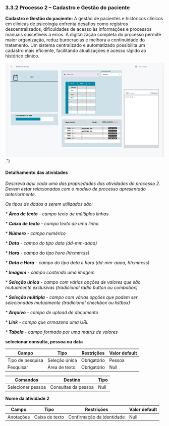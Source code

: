 ### 3.3.2 Processo 2 – Cadastro e Gestão do paciente

**Cadastro e Gestão do paciente:** A gestão de pacientes e históricos clínicos em clínicas de psicologia enfrenta desafios como registros descentralizados, dificuldades de acesso às informações e processos manuais suscetíveis a erros. A digitalização completa do processo permite maior organização, reduz burocracias e melhora a continuidade do tratamento. Um sistema centralizado e automatizado possibilita um cadastro mais eficiente, facilitando atualizações e acesso rápido ao histórico clínico. 

![Exemplo de um Modelo BPMN do PROCESSO 2](images/wireframe%20gest%C3%A3o%20das%20sess%C3%B5es.png).")


#### Detalhamento das atividades

_Descreva aqui cada uma das propriedades das atividades do processo 2. 
Devem estar relacionadas com o modelo de processo apresentado anteriormente._

_Os tipos de dados a serem utilizados são:_

_* **Área de texto** - campo texto de múltiplas linhas_

_* **Caixa de texto** - campo texto de uma linha_

_* **Número** - campo numérico_

_* **Data** - campo do tipo data (dd-mm-aaaa)_

_* **Hora** - campo do tipo hora (hh:mm:ss)_

_* **Data e Hora** - campo do tipo data e hora (dd-mm-aaaa, hh:mm:ss)_

_* **Imagem** - campo contendo uma imagem_

_* **Seleção única** - campo com várias opções de valores que são mutuamente exclusivas (tradicional radio button ou combobox)_

_* **Seleção múltipla** - campo com várias opções que podem ser selecionadas mutuamente (tradicional checkbox ou listbox)_

_* **Arquivo** - campo de upload de documento_

_* **Link** - campo que armazena uma URL_

_* **Tabela** - campo formado por uma matriz de valores_

**selecionar consulta, pessoa ou data**

| **Campo**       | **Tipo**         | **Restrições** | **Valor default** |
| ---             | ---              | ---            | ---               |
| Tipo de pesquisa| Seleção única    |  Obrigatório   |    Pessoa         |
|  Pesquisar      |  Área de texto  |   Obrigatório  |    Null           |

| **Comandos**         |  **Destino**                   | **Tipo** |
| ---                  | ---                            | ---               |
| Selecionar pessoa    | Consultas da pessoa            | Null              |


**Nome da atividade 2**

| **Campo**       | **Tipo**         | **Restrições** | **Valor default** |
| ---             | ---              | ---            | ---               |
| Anotações       | Caixa de texto   | Confirmação da identidade| Null    |

